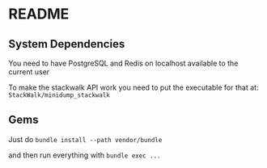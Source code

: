 # README

## System Dependencies

You need to have PostgreSQL and Redis on localhost available to the current user

To make the stackwalk API work you need to put the executable for that at: `StackWalk/minidump_stackwalk`

## Gems

Just do `bundle install --path vendor/bundle`

and then run everything with `bundle exec ...`

